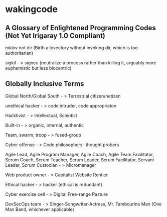 # wakingcode
A Glossary of Enlightened Programming Codes (Not Yet Irigaray 1.0 Compliant)
---

mklov not dir (Birth a lovectory without invoking dir, which is too authoritarian)

sigkil - > signeu (neutralize a process rather than killing it, arguably more euphemistic but less biocentric)

Globally Inclusive Terms
------------------------

Global North/Global South - > Terrestrial citizen/netizen

unethical hacker - > code intruder, code appropriaton

Hacktivist - > Intellectual, Scientist

Built-in - > organic, internal, authentic

Team, swarm, troop - > fused-group

Cyber offense - > Code philosophers- thought probers

Agile Lead, Agile Program Manager, Agile Coach, Agile Team Facilitator, Scrum Coach, Scrum Teacher, Scrum Leader, Scrum Facilitator, Servant Leader, Scrum Custodian - > Micromanager

Web product owner - > Capitalist Website Rentier

Ethical hacker - > hacker (ethical is redundant)

Cyber exercise cell - > Digital Free-range Pasture 

DevSecOps team - > Singer-Songwriter-Actress, Mr. Tambourine Man (One Man Band, whichever applicable)










